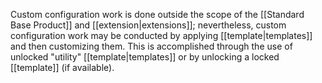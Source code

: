 Custom configuration work is done outside the scope of the [[Standard Base Product]] and [[extension|extensions]]; nevertheless, custom configuration work may be conducted by applying [[template|templates]] and then customizing them. This is accomplished through the use of unlocked "utility" [[template|templates]] or by unlocking a locked [[template]] (if available).